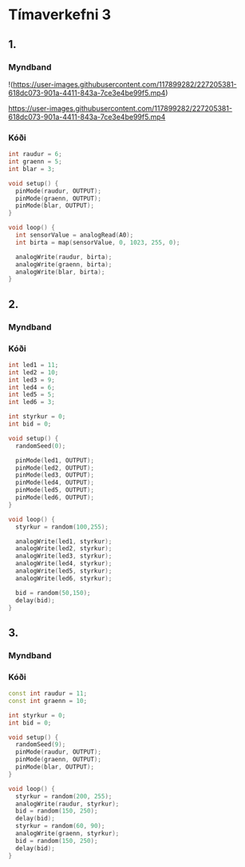 # Tímaverkefni 3

## 1.

### Myndband

!(https://user-images.githubusercontent.com/117899282/227205381-618dc073-901a-4411-843a-7ce3e4be99f5.mp4)

https://user-images.githubusercontent.com/117899282/227205381-618dc073-901a-4411-843a-7ce3e4be99f5.mp4

### Kóði

```cpp
int raudur = 6;
int graenn = 5;
int blar = 3;

void setup() {
  pinMode(raudur, OUTPUT);
  pinMode(graenn, OUTPUT);
  pinMode(blar, OUTPUT);
}

void loop() {
  int sensorValue = analogRead(A0);
  int birta = map(sensorValue, 0, 1023, 255, 0);

  analogWrite(raudur, birta);
  analogWrite(graenn, birta);
  analogWrite(blar, birta);
}
```

## 2.

### Myndband



### Kóði

```cpp
int led1 = 11;
int led2 = 10;
int led3 = 9;
int led4 = 6;
int led5 = 5;
int led6 = 3;

int styrkur = 0;
int bid = 0;

void setup() {
  randomSeed(0);

  pinMode(led1, OUTPUT);
  pinMode(led2, OUTPUT);
  pinMode(led3, OUTPUT);
  pinMode(led4, OUTPUT);
  pinMode(led5, OUTPUT);
  pinMode(led6, OUTPUT);
}

void loop() {
  styrkur = random(100,255);

  analogWrite(led1, styrkur);
  analogWrite(led2, styrkur);
  analogWrite(led3, styrkur);
  analogWrite(led4, styrkur);
  analogWrite(led5, styrkur);
  analogWrite(led6, styrkur);

  bid = random(50,150);
  delay(bid);
}
```

## 3.

### Myndband



### Kóði

```cpp
const int raudur = 11;
const int graenn = 10;

int styrkur = 0;
int bid = 0;

void setup() {
  randomSeed(9);
  pinMode(raudur, OUTPUT);
  pinMode(graenn, OUTPUT);
  pinMode(blar, OUTPUT);
}

void loop() {
  styrkur = random(200, 255);
  analogWrite(raudur, styrkur);
  bid = random(150, 250);
  delay(bid);
  styrkur = random(60, 90);
  analogWrite(graenn, styrkur);
  bid = random(150, 250);
  delay(bid);
}
```